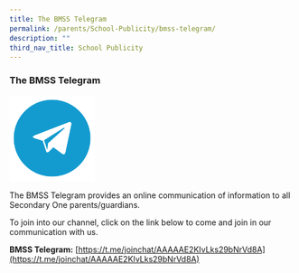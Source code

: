 ```yaml
---
title: The BMSS Telegram
permalink: /parents/School-Publicity/bmss-telegram/
description: ""
third_nav_title: School Publicity
---
```

### The BMSS Telegram

<img src="/images/tele.png" style="width:30%">

The BMSS Telegram provides an online communication of information to all Secondary One parents/guardians.

To join into our channel, click on the link below to come and join in our communication with us.

**BMSS Telegram:** [https://t.me/joinchat/AAAAAE2KIvLks29bNrVd8A](https://t.me/joinchat/AAAAAE2KIvLks29bNrVd8A)